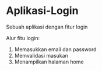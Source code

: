 # Aplikasi-Login
Sebuah aplikasi dengan fitur login

Alur fitu login:
1. Memasukkan email dan password
2. Memvalidasi masukan
3. Menampilkan halaman home
